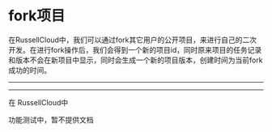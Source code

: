 # fork项目
在RussellCloud中，我们可以通过fork其它用户的公开项目，来进行自己的二次开发。在进行fork操作后，我们会得到一个新的项目id，同时原来项目的任务记录和版本不会在新项目中显示，同时会生成一个新的项目版本，创建时间为当前fork成功的时间。
- - -

<!-- toc -->

- - -


在 RussellCloud中

功能测试中，暂不提供文档